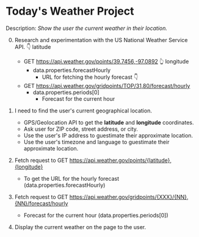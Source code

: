 # Today's Weather Project

Description: *Show the user the current weather in their location.*

0. Research and experimentation with the US National Weather Service API.
                                         👇 latitude
    - GET https://api.weather.gov/points/39.7456,-97.0892
                                                👆 longitude
        - data.properties.forecastHourly
            - URL for fetching the hourly forecast 👇
    - GET https://api.weather.gov/gridpoints/TOP/31,80/forecast/hourly
        - data.properties.periods[0]
            - Forecast for the current hour

1. I need to find the user's current geographical location.
    - GPS/Geolocation API to get the **latitude** and **longitude** coordinates.
    - Ask user for ZIP code, street address, or city.
    - Use the user's IP address to guestimate their approximate location.
    - Use the user's timezone and language to guestimate their approximate location.

2. Fetch request to GET https://api.weather.gov/points/{latitude},{longitude}
    - To get the URL for the hourly forecast (data.properties.forecastHourly)

3. Fetch request to GET https://api.weather.gov/gridpoints/{XXX}/{NN},{NN}/forecast/hourly
    - Forecast for the current hour (data.properties.periods[0])

4. Display the current weather on the page to the user.